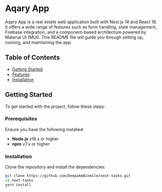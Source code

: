 # Aqary App

Aqary App is a real estate web application built with Next.js 14 and React 18. It offers a wide range of features such as form handling, state management, Firebase integration, and a component-based architecture powered by Material UI (MUI). This README file will guide you through setting up, running, and maintaining the app.

## Table of Contents

- [Getting Started](#getting-started)
- [Features](#features)
- [Installation](#installation)


## Getting Started

To get started with the project, follow these steps:

### Prerequisites

Ensure you have the following installed:

- **Node.js** v16.x or higher
- **npm** v7.x or higher

### Installation

Clone the repository and install the dependencies:

```bash
git clone https://github.com/DeepakmBinmile/next-tasks.git
cd next-tasks
yarn install